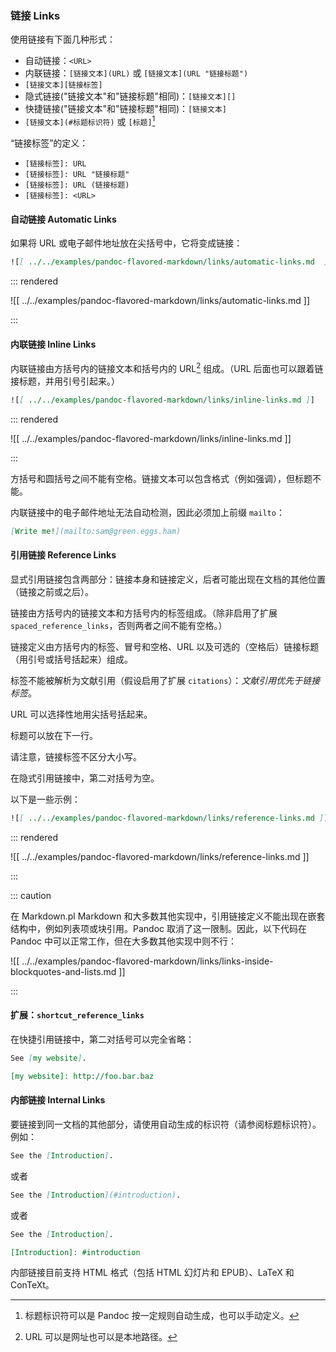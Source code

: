 ### 链接 Links

使用链接有下面几种形式：

- 自动链接：`<URL>`
- 内联链接：`[链接文本](URL)` 或 `[链接文本](URL "链接标题")`
- `[链接文本][链接标签]`
- 隐式链接("链接文本"和"链接标题"相同)：`[链接文本][]`
- 快捷链接("链接文本"和"链接标题"相同)：`[链接文本]`
- `[链接文本](#标题标识符)` 或 `[标题]`[^id]

[^id]: 标题标识符可以是 Pandoc 按一定规则自动生成，也可以手动定义。

“链接标签”的定义：

- `[链接标签]: URL`
- `[链接标签]: URL "链接标题"`
- `[链接标签]: URL (链接标题)`
- `[链接标签]: <URL>`

#### 自动链接 Automatic Links

如果将 URL 或电子邮件地址放在尖括号中，它将变成链接：

```markdown
![[ ../../examples/pandoc-flavored-markdown/links/automatic-links.md  ]]
```

::: rendered

![[ ../../examples/pandoc-flavored-markdown/links/automatic-links.md ]]

:::

#### 内联链接 Inline Links

内联链接由方括号内的链接文本和括号内的 URL[^URL] 组成。（URL 后面也可以跟着链接标题，并用引号引起来。）

[^URL]: URL 可以是网址也可以是本地路径。

```markdown
![[ ../../examples/pandoc-flavored-markdown/links/inline-links.md ]]
```

::: rendered

![[ ../../examples/pandoc-flavored-markdown/links/inline-links.md ]]

:::

方括号和圆括号之间不能有空格。链接文本可以包含格式（例如强调），但标题不能。

内联链接中的电子邮件地址无法自动检测，因此必须加上前缀 `mailto`：

```markdown
[Write me!](mailto:sam@green.eggs.ham)
```

#### 引用链接 Reference Links

显式引用链接包含两部分：链接本身和链接定义，后者可能出现在文档的其他位置（链接之前或之后）。

链接由方括号内的链接文本和方括号内的标签组成。（除非启用了扩展 `spaced_reference_links`，否则两者之间不能有空格。）

链接定义由方括号内的标签、冒号和空格、URL 以及可选的（空格后）链接标题（用引号或括号括起来）组成。

标签不能被解析为文献引用（假设启用了扩展 `citations`）：*文献引用优先于链接标签*。

URL 可以选择性地用尖括号括起来。

标题可以放在下一行。

请注意，链接标签不区分大小写。

在隐式引用链接中，第二对括号为空。

以下是一些示例：

```markdown
![[ ../../examples/pandoc-flavored-markdown/links/reference-links.md ]]
```

::: rendered

![[ ../../examples/pandoc-flavored-markdown/links/reference-links.md ]]

:::

::: caution

在 Markdown.pl Markdown 和大多数其他实现中，引用链接定义不能出现在嵌套结构中，例如列表项或块引用。Pandoc 取消了这一限制。因此，以下代码在 Pandoc 中可以正常工作，但在大多数其他实现中则不行：

![[ ../../examples/pandoc-flavored-markdown/links/links-inside-blockquotes-and-lists.md ]]

:::

#### 扩展：`shortcut_reference_links`

在快捷引用链接中，第二对括号可以完全省略：

```markdown
See [my website].

[my website]: http://foo.bar.baz
```

#### 内部链接 Internal Links

要链接到同一文档的其他部分，请使用自动生成的标识符（请参阅标题标识符）。例如：

```markdown
See the [Introduction].
```

或者

```markdown
See the [Introduction](#introduction).
```

或者

```markdown
See the [Introduction].

[Introduction]: #introduction
```

内部链接目前支持 HTML 格式（包括 HTML 幻灯片和 EPUB）、LaTeX 和 ConTeXt。
